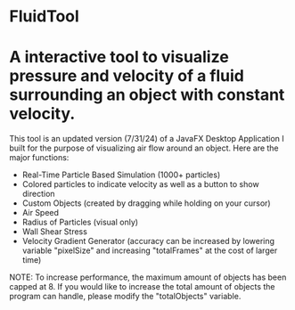 # FluidTool
A interactive tool to visualize pressure and velocity of a fluid surrounding an object with constant velocity.
===============================================================================================================
This tool is an updated version (7/31/24) of a JavaFX Desktop Application I built for the purpose of visualizing air flow around an object. 
Here are the major functions:

- Real-Time Particle Based Simulation (1000+ particles)
- Colored particles to indicate velocity as well as a button to show direction
- Custom Objects (created by dragging while holding on your cursor)
- Air Speed
- Radius of Particles (visual only)
- Wall Shear Stress
- Velocity Gradient Generator (accuracy can be increased by lowering variable "pixelSize" and increasing "totalFrames" at the cost of larger time)

NOTE: To increase performance, the maximum amount of objects has been capped at 8. If you would like to increase the total amount of objects the program 
can handle, please modify the "totalObjects" variable.
